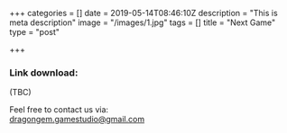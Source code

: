 +++
categories = []
date = 2019-05-14T08:46:10Z
description = "This is meta description"
image = "/images/1.jpg"
tags = []
title = "Next Game"
type = "post"

+++
### Link download:

(TBC)

Feel free to contact us via:  
dragongem.gamestudio@gmail.com